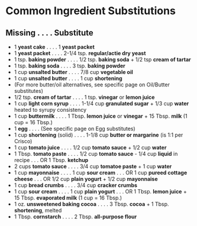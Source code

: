 # Common Ingredient Substitutions

## Missing	.	.	.	.	Substitute
- 1 **yeast cake**	.	.	.	.	1 **yeast packet**
- 1 **yeast packet**	.	.	.	.	2-1/4 tsp. **regular/actie dry yeast**
- 1 tsp. **baking powder**	.	.	.	.	1/2 tsp. **baking soda** + 1/2 tsp **cream of tartar**
- 1 tsp. **baking soda**	.	.	.	. 3 tsp. **baking powder**
- 1 cup **unsalted butter**	.	.	.	.	7/8 cup **vegetable oil**
- 1 cup **unsalted butter**	.	.	.	.	1 cup **shortening**
- (For more butter/oil alternatives, see specific page on Oil/Butter substitutes)
- 1/2 tsp. **cream of tartar**	.	.	.	.	1 tsp. **vinegar** or **lemon juice**
- 1 cup **light corn syrup**	.	.	.	.	1-1/4 cup **granulated sugar** + 1/3 cup **water** heated to syrupy consistency
- 1 cup **buttermilk**	.	.	.	.	1 Tbsp. **lemon juice** or **vinegar** + 15 Tbsp. **milk** (1 cup = 16 Tbsp.)
- 1 **egg**	.	.	.	.	(See specific page on Egg substitutes)
- 1 cup **shortening** (solid)	.	.	.	.	1-1/8 cup **butter or margarine** (is 1:1 per Crisco)
- 1 cup **tomato juice**	.	.	.	.	1/2 cup **tomato sauce** + 1/2 cup **water**
- 1 Tbsp. **tomato paste**	.	.	.	.	1/2 cup **tomato sauce** - 1/4 cup **liquid** in recipe
							.	.	.	OR	1 Tbsp. **ketchup**
- 2 cups **tomato sauce**	.	.	.	.	3/4 cup **tomatoe paste** + 1 cup **water**
- 1 cup **mayonnaise**	.	.	.	.	1 cup **sour cream**
						.	.	.	OR	1 cup **pureed cottage cheese**
						.	.	.	OR	1/2 cup **plain yogurt** + 1/2 cup **mayonnaise**
- 1 cup **bread crumbs**	.	.	.	.	3/4 cup **cracker crumbs**
- 1 cup **sour cream**	.	.	.	.	1 cup **plain yogurt**
						.	.	.	OR	1 Tbsp. **lemon juice** + 15 Tbsp. **evaporated milk** (1 cup = 16 Tbsp.)
- 1 oz. **unsweetened baking cocoa**	.	.	.	.	3 Tbsp. **cocoa** + 1 Tbsp. **shortening**, melted
- 1 Tbsp. **cornstarch**	.	.	.	.	2 Tbsp. **all-purpose flour**